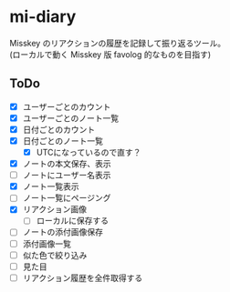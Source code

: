 # mi-diary

Misskey のリアクションの履歴を記録して振り返るツール。  
(ローカルで動く Misskey 版 favolog 的なものを目指す)

## ToDo

- [x] ユーザーごとのカウント
- [x] ユーザーごとのノート一覧
- [x] 日付ごとのカウント
- [x] 日付ごとのノート一覧
  - [x] UTCになっているので直す？
- [x] ノートの本文保存、表示
- [ ] ノートにユーザー名表示
- [x] ノート一覧表示
- [ ] ノート一覧にページング
- [x] リアクション画像
  - [ ] ローカルに保存する
- [ ] ノートの添付画像保存
- [ ] 添付画像一覧
- [ ] 似た色で絞り込み
- [ ] 見た目
- [ ] リアクション履歴を全件取得する